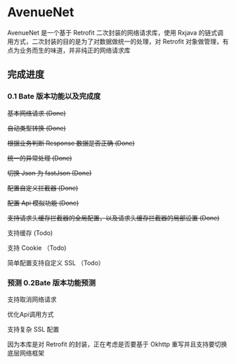 # AvenueNet
AvenueNet 是一个基于 Retrofit 二次封装的网络请求库，使用 Rxjava 的链式调用方式，二次封装的目的是为了对数据做统一的处理，对 Retrofit 对象做管理，有点为业务而生的味道，并非纯正的网络请求库

## 完成进度
### 0.1 Bate 版本功能以及完成度
~~基本网络请求 (Done)~~

~~自动类型转换 (Done)~~

~~根据业务判断 Response 数据是否正确 (Done)~~

~~统一的异常处理 (Done)~~

~~切换 Json 为 fastJson (Done)~~

~~配置自定义拦截器 (Done)~~

~~配置 Api 模拟功能 (Done)~~

~~支持请求头缓存拦截器的全局配置，以及请求头缓存拦截器的局部设置 (Done)~~

支持缓存 (Todo)

支持 Cookie （Todo)

简单配置支持自定义 SSL （Todo）


### 预测 0.2Bate 版本功能预测
支持取消网络请求

优化Api调用方式

支持复杂 SSL 配置

因为本库是对 Retrofit 的封装，正在考虑是否要基于 Okhttp 重写并且支持要切换底层网络框架
